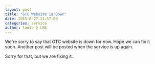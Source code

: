 ```yaml
---
layout: post
title: "GTC Website is Down"
date: 2015-8-27 21:57:00
categories: service
author: laosb @ LNS
---
```


We're sorry to say that GTC website is down for now. Hope we can fix it soon. Another post will be posted when the service is up again.

Sorry for that, but we are fixing it.
